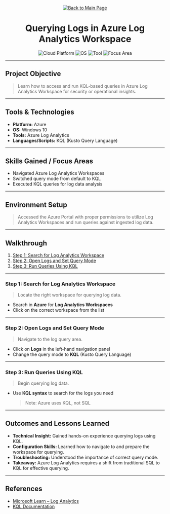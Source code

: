 <p align="center">
  <a href="https://github.com/Samuel-Cavada" target="_blank">
    <img src="https://img.shields.io/badge/Back_to_Main_Page-000000?style=for-the-badge&logo=github&logoColor=white" alt="Back to Main Page"/>
  </a>
</p>

<h1 align="center">Querying Logs in Azure Log Analytics Workspace</h1>

<p align="center">
  <img src="https://img.shields.io/badge/Platform-Azure-0078D4?style=for-the-badge&logo=microsoftazure&logoColor=white" alt="Cloud Platform" />
  <img src="https://img.shields.io/badge/OS-Windows_10-0078D6?style=for-the-badge&logo=windows&logoColor=white" alt="OS" />
  <img src="https://img.shields.io/badge/Tool-Log_Analytics-00B388?style=for-the-badge&logo=azuredevops&logoColor=white" alt="Tool" />
  <img src="https://img.shields.io/badge/Focus-Log_Analysis-orange?style=for-the-badge" alt="Focus Area" />
</p>

---

## Project Objective
> Learn how to access and run KQL-based queries in Azure Log Analytics Workspace for security or operational insights.

---

## Tools & Technologies
- **Platform:** Azure
- **OS:** Windows 10
- **Tools:** Azure Log Analytics
- **Languages/Scripts:** KQL (Kusto Query Language)

---

## Skills Gained / Focus Areas
- Navigated Azure Log Analytics Workspaces
- Switched query mode from default to KQL
- Executed KQL queries for log data analysis

---

## Environment Setup
> Accessed the Azure Portal with proper permissions to utilize Log Analytics Workspaces and run queries against ingested log data.

---

## Walkthrough
1. [Step 1: Search for Log Analytics Workspace](#step-1-search-for-log-analytics-workspace)
2. [Step 2: Open Logs and Set Query Mode](#step-2-open-logs-and-set-query-mode)
3. [Step 3: Run Queries Using KQL](#step-3-run-queries-using-kql)

---

### Step 1: Search for Log Analytics Workspace
> Locate the right workspace for querying log data.

- Search in **Azure** for **Log Analytics Workspaces**
- Click on the correct workspace from the list

---

### Step 2: Open Logs and Set Query Mode
> Navigate to the log query area.

- Click on **Logs** in the left-hand navigation panel
- Change the query mode to **KQL** (Kusto Query Language)

---

### Step 3: Run Queries Using KQL
> Begin querying log data.

- Use **KQL syntax** to search for the logs you need  
  > Note: Azure uses KQL, not SQL

---

## Outcomes and Lessons Learned
- **Technical Insight:** Gained hands-on experience querying logs using KQL.
- **Configuration Skills:** Learned how to navigate to and prepare the workspace for querying.
- **Troubleshooting:** Understood the importance of correct query mode.
- **Takeaway:** Azure Log Analytics requires a shift from traditional SQL to KQL for effective querying.

---

## References
- [Microsoft Learn – Log Analytics](https://learn.microsoft.com/en-us/azure/azure-monitor/logs/log-analytics-overview)
- [KQL Documentation](https://learn.microsoft.com/en-us/azure/data-explorer/kusto/query/)
